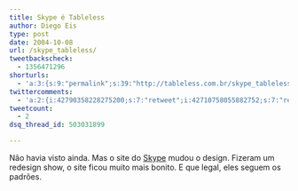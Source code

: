 ```yaml
---
title: Skype é Tableless
author: Diego Eis
type: post
date: 2004-10-08
url: /skype_tableless/
tweetbackscheck:
  - 1356471296
shorturls:
  - 'a:3:{s:9:"permalink";s:39:"http://tableless.com.br/skype_tableless";s:7:"tinyurl";s:26:"http://tinyurl.com/3mmf5cu";s:4:"isgd";s:19:"http://is.gd/p9fBRc";}'
twittercomments:
  - 'a:2:{i:42790358228275200;s:7:"retweet";i:42710758055882752;s:7:"retweet";}'
tweetcount:
  - 2
dsq_thread_id: 503031899

---
```

Não havia visto ainda. Mas o site do [Skype][1] mudou o design. Fizeram um redesign show, o site ficou muito mais bonito. E que legal, eles seguem os padrões.

 [1]: http://www.skype.com/